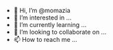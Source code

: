 - 👋 Hi, I’m @momazia
- 👀 I’m interested in ...
- 🌱 I’m currently learning ...
- 💞️ I’m looking to collaborate on ...
- 📫 How to reach me ...

<!---
momazia/momazia is a ✨ special ✨ repository because its `README.md` (this file) appears on your GitHub profile.
You can click the Preview link to take a look at your changes.
--->
